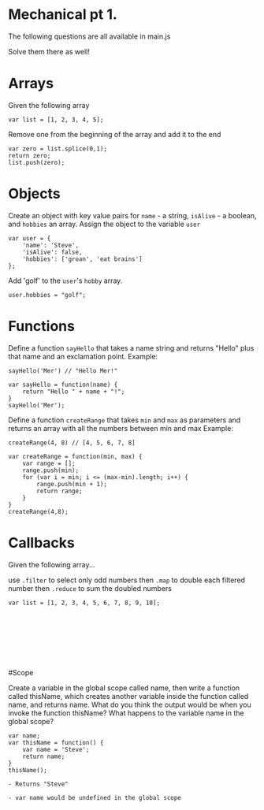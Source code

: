 # Mechanical pt 1.

The following questions are all available in main.js

Solve them there as well!

# Arrays

Given the following array 

```
var list = [1, 2, 3, 4, 5];
```

Remove one from the beginning of the array and add it to the end

```
var zero = list.splice(0,1);
return zero;
list.push(zero);

```

# Objects

Create an object with key value pairs for `name` - a string, `isAlive` - a boolean, and `hobbies` an array.
Assign the object to the variable `user`

```
var user = {
    'name': 'Steve',
    'isAlive': false,
    'hobbies': ['groan', 'eat brains']
};

```

Add 'golf' to the `user`'s `hobby` array.

```
user.hobbies = "golf";

```

# Functions

Define a function `sayHello` that takes a name string and returns "Hello" plus that name and an exclamation point.
Example: 

```
sayHello('Mer') // "Hello Mer!"

```

```
var sayHello = function(name) {
    return "Hello " + name + "!";
}
sayHello('Mer');

```

Define a function `createRange` that takes `min` and `max` as parameters and returns an array with all the numbers
between min and max
Example: 

```
createRange(4, 8) // [4, 5, 6, 7, 8]
```

```
var createRange = function(min, max) {
    var range = [];
    range.push(min);
    for (var i = min; i <= (max-min).length; i++) {
        range.push(min + 1);
        return range;
    }
}
createRange(4,8);

```

# Callbacks

Given the following array...

use `.filter` to select only odd numbers
then `.map` to double each filtered number
then `.reduce` to sum the doubled numbers

```
var list = [1, 2, 3, 4, 5, 6, 7, 8, 9, 10];
```

```








```

#Scope

Create a variable in the global scope called name, then write a function called thisName, which creates another variable inside the function called name, and returns name. What do you think the output would be when you invoke the function thisName? What happens to the variable name in the global scope?

```
var name;
var thisName = function() {
    var name = 'Steve';
    return name;
}
thisName();

```

```
- Returns "Steve"

- var name would be undefined in the global scope


```
